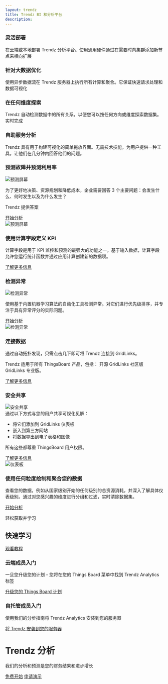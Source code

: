 ```yaml
---
layout: trendz
title: Trendz BI 和分析平台
description:
---
```


<section class="pe-features trendz-features">
    <div>
        <main>
            <div class="content-list">
                <div class="content-block">
                    <h3 class="header">灵活部署</h3>
                    <p class="text">在云端或本地部署 Trendz 分析平台。使用通用硬件通过在需要时向集群添加新节点来横向扩展</p>
                </div>
                <div class="content-block">
                    <h3 class="header">针对大数据优化</h3>
                    <p class="text">使用异步数据流在 Trendz 服务器上执行所有计算和聚合。它保证快速请求处理和数据可视化</p>
                </div>
                <div class="content-block">
                    <h3 class="header">在任何维度探索</h3>
                    <p class="text">Trendz 自动检测数据中的所有关系，以便您可以按任何方向或维度探索数据集。实时完成</p>
                </div>
                <div class="content-block">
                    <h3 class="header">自助服务分析</h3>
                    <p class="text">Trendz 具有用于构建可视化的简单拖放界面。无需技术技能。为用户提供一种工具，让他们在几分钟内回答他们的问题。</p>
                </div>
            </div>
        </main>
    </div>
    <div class="main-bg">
        <main>
            <div class="content">
                <h3 class="header">预测故障并预测利用率</h3>
                <div class="mobile-img">
                    <img src="/images/trendz/predict-screen.png" alt="预测屏幕">
                </div>
                <p class="text">为了更好地决策、资源规划和降低成本，企业需要回答 3 个主要问题：会发生什么、何时发生以及为什么发生？</p>
                <p class="accent-text">Trendz 提供答案</p>
                <a href="/docs/trendz/prediction/" class="button try-pe">开始分析</a>
            </div>
            <div class="image-block screenshot-block">
                <div class="image-wrapper screenshot" id="prediction">
                    <img src="/images/trendz/predict-screen.png" alt="预测屏幕">
                </div>
            </div>
        </main>
    </div>
    <div class="main-bg">
        <main>
            <div class="content">
                <h3 class="header">使用计算字段定义 KPI</h3>
                <p class="text">计算字段是用于 KPI 监控和预测的最强大的功能之一。基于输入数据，计算字段允许您运行统计函数并通过应用计算创建新的数据项。</p>
                <a href="/docs/trendz/calculated-fields/" class="button try-pe">了解更多信息</a>
            </div>
            <div class="image-block">
                <div class="image-wrapper chart-wrapper pie-chart">
                    <div class="donut-chart chart-icon"></div>
                    <div class="sphere chart-icon"></div>
                    <div class="bar-chart chart-icon"></div>
                </div>
            </div>
        </main>
    </div>
    <div class="main-bg">
        <main>
            <div class="content">
                <h3 class="header">检测异常</h3>
                <div class="mobile-img">
                    <img src="/images/trendz/anomalies-screen.png" alt="检测异常">
                </div>
                <p class="text">使用基于内置机器学习算法的自动化工具检测异常。对它们进行优先级排序，并专注于具有异常评分的实际问题。</p>
                <a href="/docs/trendz/anomaly/anomaly-detection-overview/" class="button try-pe">开始分析</a>
            </div>
            <div class="image-block screenshot-block">
                <div class="image-wrapper screenshot" id="anomalies">
                    <img src="/images/trendz/anomalies-screen.png" alt="检测异常">
                </div>
            </div>
        </main>
    </div>
    <div class="main-bg">
        <main class="accent-circle">
            <div class="content">
                <h3 class="header">连接数据</h3>
                <p class="text">通过自动拓扑发现，只需点击几下即可将 Trendz 连接到 GridLinks。</p>
                <p class="text">Trendz 适用于所有 ThingsBoard 产品，包括： 开源 GridLinks 社区版 GridLinks 专业版。</p>
                <a href="/docs/trendz/connect-thingsboard/" class="button try-pe">了解更多信息</a>
            </div>
            <div class="image-block">
                <div class="image-wrapper chart-wrapper multiple-chart">
                    <div class="sphere right-sphere chart-icon"></div>
                    <div class="sphere left-sphere chart-icon"></div>
                    <div class="sphere bottom-sphere chart-icon"></div>
                </div>
            </div>
        </main>
    </div>
    <div class="main-bg">
        <main>
            <div class="content">
                <h3 class="header">安全共享</h3>
                <div class="mobile-img">
                    <img src="/images/trendz/dashboard-screen.png" alt="安全共享">
                </div>
                <div class="text">
                    <span>通过以下方式与您的用户共享可视化见解：</span>
                    <ul>
                        <li>将它们添加到 GridLinks 仪表板</li>
                        <li>嵌入到第三方网站</li>
                        <li>将数据导出到电子表格和图像</li>
                    </ul>
                </div>
                <p class="text">所有这些都尊重 ThingsBoard 用户权限。</p>
                <a href="/docs/trendz/embed-visuals/" class="button try-pe">了解更多信息</a>
            </div>
            <div class="image-block screenshot-block">
                <div class="image-wrapper screenshot" id="dashboard">
                    <img src="/images/trendz/dashboard-screen.png" alt="仪表板">
                </div>
            </div>
        </main>
    </div>
    <div class="main-bg">
        <main>
            <div class="content">
                <h3 class="header">使用任何粒度绘制和聚合您的数据</h3>
                <p class="text">查看您的数据，例如从国家级别开始的任何级别的总资源消耗，并深入了解具体仪表级别。通过对您感兴趣的维度进行分组和过滤，实时清除数据集。</p>
                <a href="/docs/trendz/data-grouping-aggregation/" class="button try-pe">开始分析</a>
            </div>
            <div class="image-block accent-circle accent-circle-center">
                <div class="image-wrapper chart-wrapper line-chart">
                </div>
            </div>
        </main>
    </div>
</section>

<div id="deployment-options"></div>

<div class="main-bg accent-bg">
    <main>
        <div class="title-block">
            <p class="accent-text">轻松获取并学习</p>
            <h2 class="title">快速学习</h2>
            <div class="btn-container">
                <a href="https://www.youtube.com/playlist?list=PLYEKB_XwLCZIs-_Aoos3CdNIqSYrXk4LN" class="button try-pe">观看教程<span class="triangle-right"></span></a>
            </div>
        </div>
        <div class="get-started">
            <div class="get-started-container">
                <h3 class="header">云端成员入门</h3>
                <p class="text">一旦您升级您的计划 - 您将在您的 Things Board 菜单中找到 Trendz Analytics 标签</p>
                <a href="https://thingsboard.cloud/billing" class="link">升级您的 Things Board 计划</a>
            </div>
            <div class="get-started-container">
                <h3 class="header">自托管成员入门</h3>
                <p class="text">使用我们的分步指南将 Trendz Analytics 安装到您的服务器</p>
                <a href="/docs/trendz/install/installation-options/" class="link">将 Trendz 安装到您的服务器</a>
            </div>
        </div>
    </main>
</div>
<div class="main-bg container-center">
    <div class="content accent-circle">
        <h1 class="main-title">Trendz 分析</h1>
        <p class="text">我们的分析和预测是您的财务结果和进步增长</p>
        <div class="btn-block">
            <a href="/pricing/?section=trendz-options&product=trendz-self-managed" class="button accent-btn">免费开始</a>
            <a href="/products/trendz/trndz-request-demo/" class="button try-pe">申请演示</a>
        </div>
    </div>
</div>
